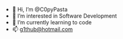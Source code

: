 - 👋 Hi, I’m @C0pyPasta
- 👀 I’m interested in Software Development
- 🌱 I’m currently learning to code
- 📫 g1thub@hotmail.com

<!---
C0pyPasta/C0pyPasta is a ✨ special ✨ repository because its `README.md` (this file) appears on your GitHub profile.
You can click the Preview link to take a look at your changes.
--->
